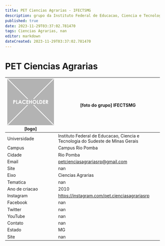 ```yaml
---
title: PET Ciencias Agrarias - IFECTSMG
description: grupo da Instituto Federal de Educacao, Ciencia e Tecnologia do Sudeste de Minas Gerais
published: true
date: 2023-11-29T03:37:02.781470
tags: Ciencias Agrarias, nan
editor: markdown
dateCreated: 2023-11-29T03:37:02.781470
---
```


# PET Ciencias Agrarias


| ![placeholder.png](/placeholder.png) [logo] | [foto do grupo] IFECTSMG         |
| ------------------------------------------- | ------------------------------------------------- |
| Universidade                                | Instituto Federal de Educacao, Ciencia e Tecnologia do Sudeste de Minas Gerais      |
| Campus                                      | Campus Rio Pomba            |
| Cidade                                      | Rio Pomba             |
| Email                                       | petcienciasagrariasrp@gmail.com             |
| Site                                        | nan              |
| Eixo                                        | Ciencias Agrarias              |
| Tematica                                    | nan          |
| Ano de criacao                              | 2010        |
| Instagram                                   | https://instagram.com/pet.cienciasagrariasrp         |
| Facebook                                    | nan          |
| Twitter                                     | nan           |
| YouTube                                     | nan           |
| Contato                                     | nan         |
| Estado                                      |  MG            |
| Site                                        | nan |
